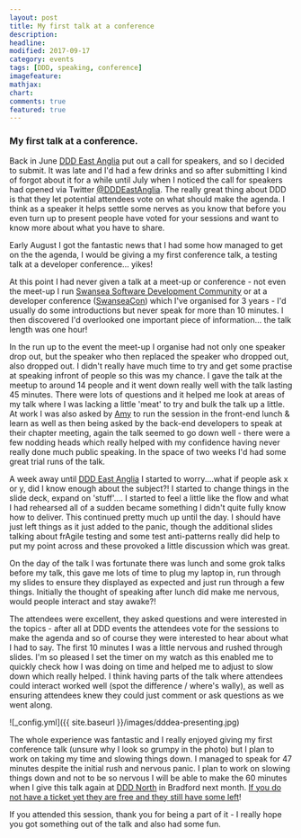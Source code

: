 ```yaml
---
layout: post
title: My first talk at a conference
description: 
headline: 
modified: 2017-09-17
category: events
tags: [DDD, speaking, conference]
imagefeature: 
mathjax: 
chart: 
comments: true
featured: true
---
```


### My first talk at a conference.

Back in June [DDD East Anglia](http://www.dddeastanglia.co.uk) put out a call for speakers, and so I decided to submit. It was late and I'd had a few drinks and so after submitting I kind of forgot about it for a while until July when I noticed the call for speakers had opened via Twitter [@DDDEastAnglia](http://www.twitter.com/dddeastanglia). The really great thing about DDD is that they let potential attendees vote on what should make the agenda. I think as a speaker it helps settle some nerves as you know that before you even turn up to present people have voted for your sessions and want to know more about what you have to share.

Early August I got the fantastic news that I had some how managed to get on the the agenda, I would be giving a my first conference talk, a testing talk at a developer conference... yikes!

At this point I had never given a talk at a meet-up or conference - not even the meet-up I run [Swansea Software Development Community](https://www.meetup.com/Swansea-Software-Development-Meetup/) or at a developer conference ([SwanseaCon](http://www.swanseacon.co.uk/)) which I've organised for 3 years - I'd usually do some introductions but never speak for more than 10 minutes. I then discovered I'd overlooked one important piece of information... the talk length was one hour! 

In the run up to the event the meet-up I organise had not only one speaker drop out, but the speaker who then replaced the speaker who dropped out, also dropped out. I didn't really have much time to try and get some practise at speaking infront of people so this was my chance. I gave the talk at the meetup to around 14 people and it went down really well with the talk lasting 45 minutes. There were lots of questions and it helped me look at areas of my talk where I was lacking a little 'meat' to try and bulk the talk up a little. At work I was also asked by [Amy](http://www.twitter.com/csamywilliams) to run the session in the front-end lunch & learn as well as then being asked by the back-end developers to speak at their chapter meeting, again the talk seemed to go down well - there were a few nodding heads which really helped with my confidence having never really done much public speaking. In the space of two weeks I'd had some great trial runs of the talk.

A week away until [DDD East Anglia](http://www.dddeastanglia.co.uk) I started to worry....what if people ask x or y, did I know enough about the subject?! I started to change things in the slide deck, expand on 'stuff'.... I started to feel a little like the flow and what I had rehearsed all of a sudden became something I didn't quite fully know how to deliver. This continued pretty much up until the day. I should have just left things as it just added to the panic, though the additional slides talking about frAgile testing and some test anti-patterns really did help to put my point across and these provoked a little discussion which was great.

On the day of the talk I was fortunate there was lunch and some grok talks before my talk, this gave me lots of time to plug my laptop in, run through my slides to ensure they displayed as expected and just run through a few things. Initially the thought of speaking after lunch did make me nervous, would people interact and stay awake?!

The attendees were excellent, they asked questions and were interested in the topics - after all at DDD events the attendees vote for the sessions to make the agenda and so of course they were interested to hear about what I had to say. The first 10 minutes I was a little nervous and rushed through slides. I'm so pleased I set the timer on my watch as this enabled me to quickly check how I was doing on time and helped me to adjust to slow down which really helped. I think having parts of the talk where attendees could interact worked well (spot the difference / where's wally), as well as ensuring attendees knew they could just comment or ask questions as we went along. 

![_config.yml]({{ site.baseurl }}/images/dddea-presenting.jpg)

The whole experience was fantastic and I really enjoyed giving my first conference talk (unsure why I look so grumpy in the photo) but I plan to work on taking my time and slowing things down. I managed to speak for 47 minutes despite the initial rush and nervous panic. I plan to work on slowing things down and not to be so nervous I will be able to make the 60 minutes when I give this talk again at [DDD North](http://dddnorth.co.uk/) in Bradford next month. [If you do not have a ticket yet they are free and they still have some left](http://www.dddnorth.co.uk/Home/Register)!

If you attended this session, thank you for being a part of it - I really hope you got something out of the talk and also had some fun.

